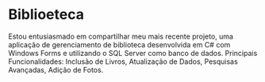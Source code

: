 # Biblioeteca
Estou entusiasmado em compartilhar meu mais recente projeto, uma aplicação de gerenciamento de biblioteca desenvolvida em C# com Windows Forms e utilizando o SQL Server como banco de dados. Principais Funcionalidades: Inclusão de Livros, Atualização de Dados, Pesquisas Avançadas, Adição de Fotos.
